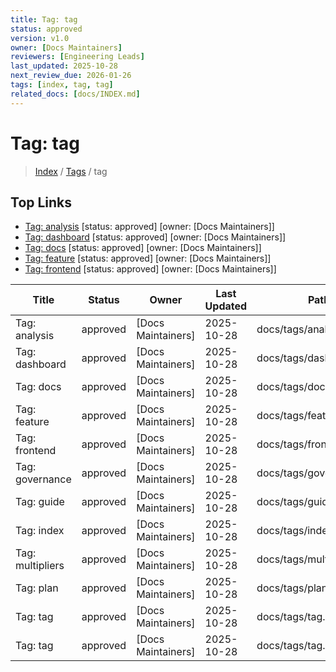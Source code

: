 ```yaml
---
title: Tag: tag
status: approved
version: v1.0
owner: [Docs Maintainers]
reviewers: [Engineering Leads]
last_updated: 2025-10-28
next_review_due: 2026-01-26
tags: [index, tag, tag]
related_docs: [docs/INDEX.md]
---
```


# Tag: tag

> [Index](../INDEX.md) / [Tags](../tags/index.md) / tag

## Top Links
- [Tag: analysis](../tags/analysis.md) [status: approved] [owner: [Docs Maintainers]]
- [Tag: dashboard](../tags/dashboard.md) [status: approved] [owner: [Docs Maintainers]]
- [Tag: docs](../tags/docs.md) [status: approved] [owner: [Docs Maintainers]]
- [Tag: feature](../tags/feature.md) [status: approved] [owner: [Docs Maintainers]]
- [Tag: frontend](../tags/frontend.md) [status: approved] [owner: [Docs Maintainers]]

| Title | Status | Owner | Last Updated | Path |
| --- | --- | --- | --- | --- |
| Tag: analysis | approved | [Docs Maintainers] | 2025-10-28 | docs/tags/analysis.md |
| Tag: dashboard | approved | [Docs Maintainers] | 2025-10-28 | docs/tags/dashboard.md |
| Tag: docs | approved | [Docs Maintainers] | 2025-10-28 | docs/tags/docs.md |
| Tag: feature | approved | [Docs Maintainers] | 2025-10-28 | docs/tags/feature.md |
| Tag: frontend | approved | [Docs Maintainers] | 2025-10-28 | docs/tags/frontend.md |
| Tag: governance | approved | [Docs Maintainers] | 2025-10-28 | docs/tags/governance.md |
| Tag: guide | approved | [Docs Maintainers] | 2025-10-28 | docs/tags/guide.md |
| Tag: index | approved | [Docs Maintainers] | 2025-10-28 | docs/tags/index.md |
| Tag: multipliers | approved | [Docs Maintainers] | 2025-10-28 | docs/tags/multipliers.md |
| Tag: plan | approved | [Docs Maintainers] | 2025-10-28 | docs/tags/plan.md |
| Tag: tag | approved | [Docs Maintainers] | 2025-10-28 | docs/tags/tag.md |
| Tag: tag | approved | [Docs Maintainers] | 2025-10-28 | docs/tags/tag.md |
